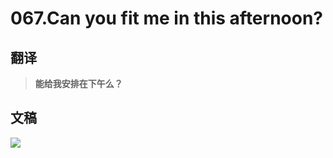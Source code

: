 # 067.Can you fit me in this afternoon?

## 翻译

> **能给我安排在下午么？**

## 文稿

![](https://cdn.jsdelivr.net/gh/imtianx/speaking180/img/067.jpg)

